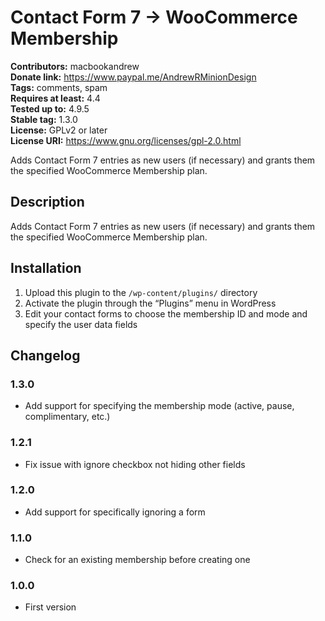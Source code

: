 # Contact Form 7 → WooCommerce Membership #
**Contributors:** macbookandrew  
**Donate link:** https://www.paypal.me/AndrewRMinionDesign  
**Tags:** comments, spam  
**Requires at least:** 4.4  
**Tested up to:** 4.9.5  
**Stable tag:** 1.3.0  
**License:** GPLv2 or later  
**License URI:** https://www.gnu.org/licenses/gpl-2.0.html  

Adds Contact Form 7 entries as new users (if necessary) and grants them the specified WooCommerce Membership plan.

## Description ##

Adds Contact Form 7 entries as new users (if necessary) and grants them the specified WooCommerce Membership plan.

## Installation ##

1. Upload this plugin to the `/wp-content/plugins/` directory
1. Activate the plugin through the “Plugins” menu in WordPress
1. Edit your contact forms to choose the membership ID and mode and specify the user data fields

## Changelog ##

### 1.3.0 ###
* Add support for specifying the membership mode (active, pause, complimentary, etc.)

### 1.2.1 ###
* Fix issue with ignore checkbox not hiding other fields

### 1.2.0 ###
* Add support for specifically ignoring a form

### 1.1.0 ###
* Check for an existing membership before creating one

### 1.0.0 ###
* First version
